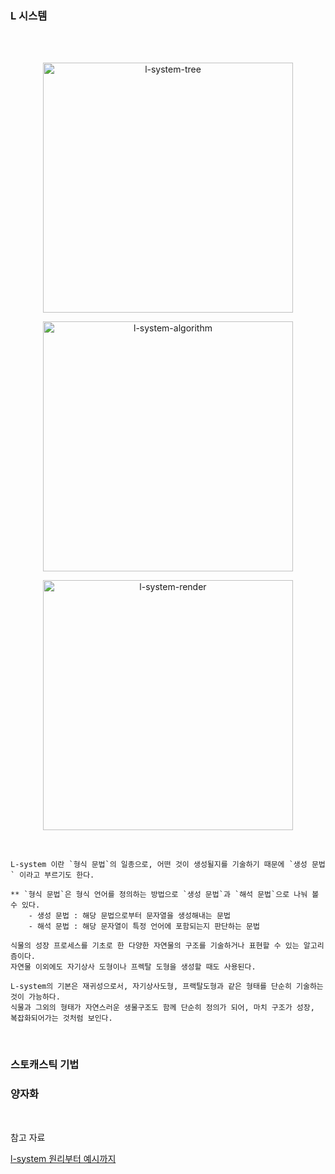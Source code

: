 ### L 시스템

<br/>
<br/>

<p align="center">
    <img width="400" src="https://user-images.githubusercontent.com/80025242/183257008-18658338-fcda-4210-a37f-79035ae9889d.png" alt="l-system-tree"/>
</p>


<p align="center">
    <img width="400" src="https://user-images.githubusercontent.com/80025242/183257288-c2193631-c90a-414a-906f-8ce58a9c57aa.png" alt="l-system-algorithm"/>
</p>


<p align="center">
    <img width="400" src="https://user-images.githubusercontent.com/80025242/183257312-ecbd8625-45dc-4070-8abd-905a9915cf0e.png" alt="l-system-render"/>
</p>

<br/>

```
L-system 이란 `형식 문법`의 일종으로, 어떤 것이 생성될지를 기술하기 때문에 `생성 문법` 이라고 부르기도 한다.

** `형식 문법`은 형식 언어를 정의하는 방법으로 `생성 문법`과 `해석 문법`으로 나눠 볼 수 있다.
    - 생성 문법 : 해당 문법으로부터 문자열을 생성해내는 문법
    - 해석 문법 : 해당 문자열이 특정 언어에 포함되는지 판단하는 문법
    
식물의 성장 프로세스를 기초로 한 다양한 자연물의 구조를 기술하거나 표현할 수 있는 알고리즘이다.
자연물 이외에도 자기상사 도형이나 프렉탈 도형을 생성할 때도 사용된다.

L-system의 기본은 재귀성으로서, 자기상사도형, 프랙탈도형과 같은 형태를 단순히 기술하는 것이 가능하다. 
식물과 그외의 형태가 자연스러운 생물구조도 함께 단순히 정의가 되어, 마치 구조가 성장, 복잡화되어가는 것처럼 보인다.
```

<br/>

### 스토캐스틱 기법

### 양자화



<br/>

참고 자료

[l-system 원리부터 예시까지](https://m.blog.naver.com/at3650/40204923897)
